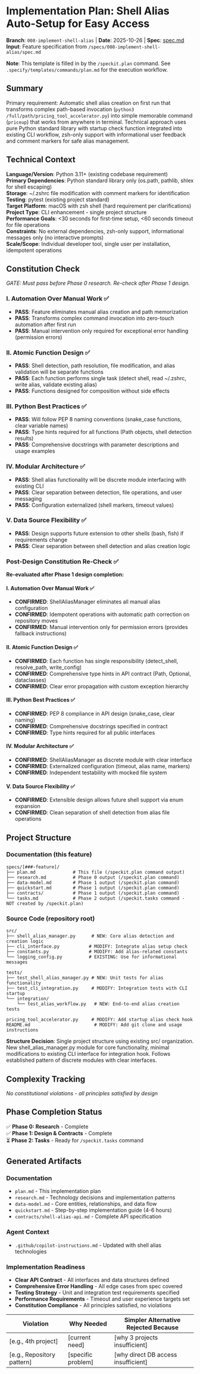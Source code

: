 # Implementation Plan: Shell Alias Auto-Setup for Easy Access

**Branch**: `008-implement-shell-alias` | **Date**: 2025-10-26 | **Spec**: [spec.md](./spec.md)
**Input**: Feature specification from `/specs/008-implement-shell-alias/spec.md`

**Note**: This template is filled in by the `/speckit.plan` command. See `.specify/templates/commands/plan.md` for the execution workflow.

## Summary

Primary requirement: Automatic shell alias creation on first run that transforms complex path-based invocation (`python3 /full/path/pricing_tool_accelerator.py`) into simple memorable command (`priceup`) that works from anywhere in terminal. Technical approach uses pure Python standard library with startup check function integrated into existing CLI workflow, zsh-only support with informational user feedback and comment markers for safe alias management.

## Technical Context

**Language/Version**: Python 3.11+ (existing codebase requirement)  
**Primary Dependencies**: Python standard library only (os.path, pathlib, shlex for shell escaping)  
**Storage**: ~/.zshrc file modification with comment markers for identification  
**Testing**: pytest (existing project standard)  
**Target Platform**: macOS with zsh shell (hard requirement per clarifications)
**Project Type**: CLI enhancement - single project structure  
**Performance Goals**: <30 seconds for first-time setup, <60 seconds timeout for file operations  
**Constraints**: No external dependencies, zsh-only support, informational messages only (no interactive prompts)  
**Scale/Scope**: Individual developer tool, single user per installation, idempotent operations

## Constitution Check

*GATE: Must pass before Phase 0 research. Re-check after Phase 1 design.*

### I. Automation Over Manual Work ✅
- **PASS**: Feature eliminates manual alias creation and path memorization
- **PASS**: Transforms complex command invocation into zero-touch automation after first run
- **PASS**: Manual intervention only required for exceptional error handling (permission errors)

### II. Atomic Function Design ✅ 
- **PASS**: Shell detection, path resolution, file modification, and alias validation will be separate functions
- **PASS**: Each function performs single task (detect shell, read ~/.zshrc, write alias, validate existing alias)
- **PASS**: Functions designed for composition without side effects

### III. Python Best Practices ✅
- **PASS**: Will follow PEP 8 naming conventions (snake_case functions, clear variable names)
- **PASS**: Type hints required for all functions (Path objects, shell detection results)  
- **PASS**: Comprehensive docstrings with parameter descriptions and usage examples

### IV. Modular Architecture ✅
- **PASS**: Shell alias functionality will be discrete module interfacing with existing CLI
- **PASS**: Clear separation between detection, file operations, and user messaging
- **PASS**: Configuration externalized (shell markers, timeout values)

### V. Data Source Flexibility ✅
- **PASS**: Design supports future extension to other shells (bash, fish) if requirements change
- **PASS**: Clear separation between shell detection and alias creation logic

### Post-Design Constitution Re-Check ✅

**Re-evaluated after Phase 1 design completion:**

#### I. Automation Over Manual Work ✅
- **CONFIRMED**: ShellAliasManager eliminates all manual alias configuration
- **CONFIRMED**: Idempotent operations with automatic path correction on repository moves
- **CONFIRMED**: Manual intervention only for permission errors (provides fallback instructions)

#### II. Atomic Function Design ✅  
- **CONFIRMED**: Each function has single responsibility (detect_shell, resolve_path, write_config)
- **CONFIRMED**: Comprehensive type hints in API contract (Path, Optional, dataclasses)
- **CONFIRMED**: Clear error propagation with custom exception hierarchy

#### III. Python Best Practices ✅
- **CONFIRMED**: PEP 8 compliance in API design (snake_case, clear naming)
- **CONFIRMED**: Comprehensive docstrings specified in contract
- **CONFIRMED**: Type hints required for all public interfaces

#### IV. Modular Architecture ✅
- **CONFIRMED**: ShellAliasManager as discrete module with clear interface
- **CONFIRMED**: Externalized configuration (timeout, alias name, markers)
- **CONFIRMED**: Independent testability with mocked file system

#### V. Data Source Flexibility ✅
- **CONFIRMED**: Extensible design allows future shell support via enum expansion
- **CONFIRMED**: Clean separation of shell detection from alias file operations

## Project Structure

### Documentation (this feature)

```
specs/[###-feature]/
├── plan.md              # This file (/speckit.plan command output)
├── research.md          # Phase 0 output (/speckit.plan command)
├── data-model.md        # Phase 1 output (/speckit.plan command)
├── quickstart.md        # Phase 1 output (/speckit.plan command)
├── contracts/           # Phase 1 output (/speckit.plan command)
└── tasks.md             # Phase 2 output (/speckit.tasks command - NOT created by /speckit.plan)
```

### Source Code (repository root)

```
src/
├── shell_alias_manager.py      # NEW: Core alias detection and creation logic
├── cli_interface.py           # MODIFY: Integrate alias setup check
├── constants.py               # MODIFY: Add alias-related constants
└── logging_config.py          # EXISTING: Use for informational messages

tests/
├── test_shell_alias_manager.py # NEW: Unit tests for alias functionality
├── test_cli_integration.py     # MODIFY: Integration tests with CLI startup
└── integration/
    └── test_alias_workflow.py   # NEW: End-to-end alias creation tests

pricing_tool_accelerator.py     # MODIFY: Add startup alias check hook
README.md                        # MODIFY: Add git clone and usage instructions
```

**Structure Decision**: Single project structure using existing src/ organization. New shell_alias_manager.py module for core functionality, minimal modifications to existing CLI interface for integration hook. Follows established pattern of discrete modules with clear interfaces.

## Complexity Tracking

*No constitutional violations - all principles satisfied by design*

## Phase Completion Status

✅ **Phase 0: Research** - Complete  
✅ **Phase 1: Design & Contracts** - Complete  
⏳ **Phase 2: Tasks** - Ready for `/speckit.tasks` command  

## Generated Artifacts

### Documentation
- `plan.md` - This implementation plan
- `research.md` - Technology decisions and implementation patterns  
- `data-model.md` - Core entities, relationships, and data flow
- `quickstart.md` - Step-by-step implementation guide (4-6 hours)
- `contracts/shell-alias-api.md` - Complete API specification

### Agent Context
- `.github/copilot-instructions.md` - Updated with shell alias technologies

### Implementation Readiness
- **Clear API Contract** - All interfaces and data structures defined
- **Comprehensive Error Handling** - All edge cases from spec covered
- **Testing Strategy** - Unit and integration test requirements specified
- **Performance Requirements** - Timeout and user experience targets set
- **Constitution Compliance** - All principles satisfied, no violations

| Violation | Why Needed | Simpler Alternative Rejected Because |
|-----------|------------|-------------------------------------|
| [e.g., 4th project] | [current need] | [why 3 projects insufficient] |
| [e.g., Repository pattern] | [specific problem] | [why direct DB access insufficient] |

